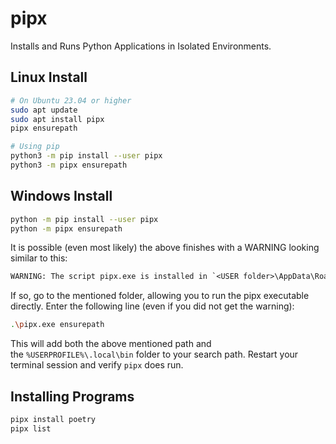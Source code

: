 # pipx

Installs and Runs Python Applications in Isolated Environments.
## Linux Install

```sh
# On Ubuntu 23.04 or higher
sudo apt update
sudo apt install pipx
pipx ensurepath

# Using pip
python3 -m pip install --user pipx
python3 -m pipx ensurepath
```

## Windows Install

```sh
python -m pip install --user pipx
python -m pipx ensurepath
```

It is possible (even most likely) the above finishes with a WARNING looking similar to this:

```txt
WARNING: The script pipx.exe is installed in `<USER folder>\AppData\Roaming\Python\Python3x\Scripts` which is not on PATH
```

If so, go to the mentioned folder, allowing you to run the pipx executable directly. Enter the following line (even if you did not get the warning):

```sh
.\pipx.exe ensurepath
```

This will add both the above mentioned path and the `%USERPROFILE%\.local\bin` folder to your search path. Restart your terminal session and verify `pipx` does run.

## Installing Programs

```sh
pipx install poetry
pipx list
```


